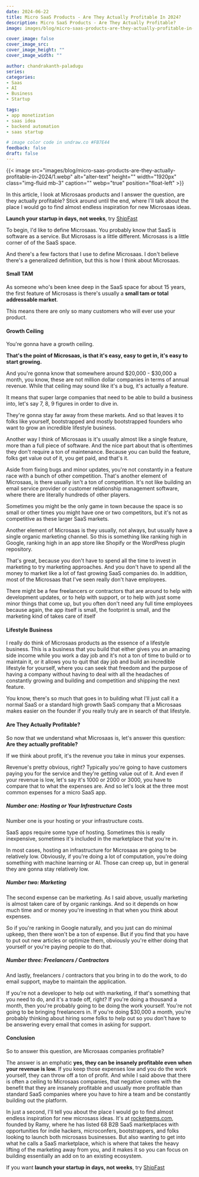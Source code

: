 ```yaml
---
date: 2024-06-22
title: Micro SaaS Products - Are They Actually Profitable In 2024?
description: Micro SaaS Products - Are They Actually Profitable?
image: images/blog/micro-saas-products-are-they-actually-profitable-in-2024/1.webp

cover_image: false
cover_image_src: 
cover_image_height: ""
cover_image_width: ""

author: chandrakanth-paladugu
series: 
categories:
- Saas
- AI
- Business
- Startup

tags:
- app monetization
- saas idea
- backend automation
- saas startup

# image color code in undraw.co #FB7E44 
feedback: false
draft: false
---
```


{{< image src="images/blog/micro-saas-products-are-they-actually-profitable-in-2024/1.webp" alt="alter-text" height="" width="1920px" class="img-fluid mb-3" caption="" webp="true" position="float-left" >}}

In this article, I look at Microsaas products and I answer the question, are they actually profitable? Stick around until the end, where I'll talk about the place I would go to find almost endless inspiration for new Microsaas ideas. 

**Launch your startup in days, not weeks**, try [ShipFast](https://shipfa.st/?via=lindane)

To begin, I'd like to define Microsaas. You probably know that SaaS is software as a service. But Microsass is a little different. Microsass is a little corner of of the SaaS space.

And there's a few factors that I use to define Microsaas. I don't believe there's a generalized definition, but this is how I think about Microsaas.

#### Small TAM

As someone who's been knee deep in the SaaS space for about 15 years, the first feature of Microsass is there's usually a **small tam or total addressable market**.

This means there are only so many customers who will ever use your product.

#### Growth Ceiling

You're gonna have a growth ceiling.

**That's the point of Microsaas, is that it's easy, easy to get in, it's easy to start growing.** 

And you're gonna know that somewhere around $20,000 - $30,000 a month, you know, these are not million dollar companies in terms of annual revenue. While that ceiling may sound like it's a bug, it's actually a feature.

It means that super large companies that need to be able to build a business into, let's say 7, 8, 9 figures in order to dive in. 

They're gonna stay far away from these markets. And so that leaves it to folks like yourself, bootstrapped and mostly bootstrapped founders who want to grow an incredible lifestyle business.

Another way I think of Microsaas is it's usually almost like a single feature, more than a full piece of software. And the nice part about that is oftentimes they don't require a ton of maintenance. Because you can build the feature, folks get value out of it, you get paid, and that's it.

Aside from fixing bugs and minor updates, you're not constantly in a feature race with a bunch of other competition. That's another element of Microsaas, is there usually isn't a ton of competition.  It's not like building an email service provider or customer relationship management software, where there are literally hundreds of other players.

Sometimes you might be the only game in town because the space is so small or other times you might have one or two competitors, but it's not as competitive as these larger SaaS markets. 

Another element of Microsaas is they usually, not always, but usually have a single organic marketing channel. So this is something like ranking high in Google, ranking high in an app store like Shopify or the WordPress plugin repository.

That's great, because you don't have to spend all the time to invest in marketing to try marketing approaches. And you don't have to spend all the money to market like a lot of fast growing SaaS companies do. In addition, most of the Microsaas that I've seen really don't have employees.

There might be a few freelancers or contractors that are around to help with development updates, or to help with support, or to help with just some minor things that come up, but you often don't need any full time employees because again, the app itself is small, the footprint is small, and the marketing kind of takes care of itself

#### Lifestyle Business

I really do think of Microsaas products as the essence of a lifestyle business. This is a business that you build that either gives you an amazing side income while you work a day job and it's not a ton of time to build or to maintain it, or it allows you to quit that day job and build an incredible lifestyle for yourself, where you can seek that freedom and the purpose of having a company without having to deal with all the headaches of constantly growing and building and competition and shipping the next feature.

You know, there's so much that goes in to building what I'll just call it a normal SaaS or a standard high growth SaaS company that a Microsaas makes easier on the founder if you really truly are in search of that lifestyle. 

#### Are They Actually Profitable?

So now that we understand what Microsaas is, let's answer this question: **Are they actually profitable?** 

If we think about profit, it's the revenue you take in minus your expenses.

Revenue's pretty obvious, right? Typically you're going to have customers paying you for the service and they're getting value out of it.  And even if your revenue is low, let's say it's 1000 or 2000 or 3000, you have to compare that to what the expenses are. And so let's look at the three most common expenses for a micro SaaS app.

##### Number one: Hosting or Your Infrastructure Costs

Number one is your hosting or your infrastructure costs. 

SaaS apps require some type of hosting. Sometimes this is really inexpensive, sometimes it's included in the marketplace that you're in.

In most cases, hosting an infrastructure for Microsaas are going to be relatively low. Obviously, if you're doing a lot of computation, you're doing something with machine learning or AI. Those can creep up, but in general they are gonna stay relatively low.

##### Number two: Marketing

The second expense can be marketing. As I said above, usually marketing is almost taken care of by organic rankings. And so it depends on how much time and or money you're investing in that when you think about expenses.

So if you're ranking in Google naturally, and you just can do minimal upkeep, then there won't be a ton of expense. But if you find that you have to put out new articles or optimize them, obviously you're either doing that yourself or you're paying people to do that. 

##### Number three: Freelancers / Contractors

And lastly, freelancers / contractors that you bring in to do the work, to do email support, maybe to maintain the application.

If you're not a developer to help out with marketing, if that's something that you need to do, and it's a trade off, right? If you're doing a thousand a month, then you're probably going to be doing the work yourself. You're not going to be bringing freelancers in. If you're doing $30,000 a month, you're probably thinking about hiring some folks to help out so you don't have to be answering every email that comes in asking for support.

#### Conclusion

So to answer this question, are Microsaas companies profitable? 

The answer is an emphatic **yes, they can be insanely profitable even when your revenue is low.** If you keep those expenses low and you do the work yourself, they can throw off a ton of profit. And while I said above that there is often a ceiling to Microsaas companies, that negative comes with the benefit that they are insanely profitable and usually more profitable than standard SaaS companies where you have to hire a team and be constantly building out the platform.

In just a second, I'll tell you about the place I would go to find almost endless inspiration for new microsass ideas. It's at [rocketgems.com](http://rocketgems.com/), founded by Ramy, where he has listed 68 B2B SaaS marketplaces with opportunities for indie hackers, microconfers, bootstrappers, and folks looking to launch both microsass businesses. But also wanting to get into what he calls a SaaS marketplace, which is where that takes the heavy lifting of the marketing away from you, and it makes it so you can focus on building essentially an add on to an existing ecosystem.

If you want **launch your startup in days, not weeks**, try [ShipFast](https://shipfa.st/?via=lindane)
